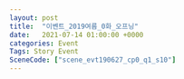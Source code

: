 ```yaml
---
layout: post
title:  "이벤트_2019여름_0화_오프닝"
date:   2021-07-14 01:00:00 +0000
categories: Event
Tags: Story Event
SceneCode: ["scene_evt190627_cp0_q1_s10"]
---
```

